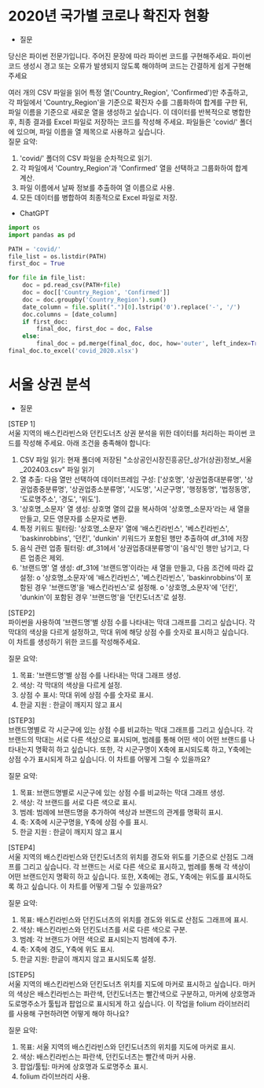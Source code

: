 2020년 국가별 코로나 확진자 현황
=========
* 질문   

당신은 파이썬 전문가입니다. 주어진 문장에 따라 파이썬 코드를 구현해주세요. 파이썬 코드 생성시 경고 또는 오류가 발생되지 않도록 해야하며 코드는 간결하게 쉽게 구현해주세요

여러 개의 CSV 파일을 읽어 특정 열('Country_Region', 'Confirmed')만 추출하고, 각 파일에서 'Country_Region'을 기준으로 확진자 수를 그룹화하여 합계를 구한 뒤, 파일 이름을 기준으로 새로운 열을 생성하고 싶습니다. 이 데이터를 반복적으로 병합한 후, 최종 결과를 Excel 파일로 저장하는 코드를 작성해 주세요. 파일들은 'covid/' 폴더에 있으며, 파일 이름을 열 제목으로 사용하고 싶습니다.   
질문 요약:
1.	'covid/' 폴더의 CSV 파일을 순차적으로 읽기.
2.	각 파일에서 'Country_Region'과 'Confirmed' 열을 선택하고 그룹화하여 합계 계산.
3.	파일 이름에서 날짜 정보를 추출하여 열 이름으로 사용.
4.	모든 데이터를 병합하여 최종적으로 Excel 파일로 저장.



* ChatGPT   

```python
import os
import pandas as pd

PATH = 'covid/'
file_list = os.listdir(PATH)
first_doc = True

for file in file_list:
    doc = pd.read_csv(PATH+file)
    doc = doc[['Country_Region', 'Confirmed']]
    doc = doc.groupby('Country_Region').sum()
    date_column = file.split(".")[0].lstrip('0').replace('-', '/') 
    doc.columns = [date_column]
    if first_doc:
        final_doc, first_doc = doc, False
    else:
        final_doc = pd.merge(final_doc, doc, how='outer', left_index=True, right_index=True)
final_doc.to_excel('covid_2020.xlsx')
```

서울 상권 분석 
=======
* 질문    

[STEP 1]  
서울 지역의 배스킨라빈스와 던킨도너츠 상권 분석을 위한 데이터를 처리하는 파이썬 코드를 작성해 주세요. 아래 조건을 충족해야 합니다:  
1.	CSV 파일 읽기: 현재 폴더에 저장된 "소상공인시장진흥공단_상가(상권)정보_서울_202403.csv" 파일 읽기
2.	열 추출: 다음 열만 선택하여 데이터프레임 구성: ['상호명', '상권업종대분류명', '상권업종중분류명', '상권업종소분류명', '시도명', '시군구명', '행정동명', '법정동명', '도로명주소', '경도', '위도'].
3.	'상호명_소문자' 열 생성: 상호명 열의 값을 복사하여 '상호명_소문자'라는 새 열을 만들고, 모든 영문자를 소문자로 변환.
4.	특정 키워드 필터링: '상호명_소문자' 열에 '배스킨라빈스', '베스킨라빈스', 'baskinrobbins', '던킨', 'dunkin' 키워드가 포함된 행만 추출하여 df_31에 저장
5.	음식 관련 업종 필터링: df_31에서 '상권업종대분류명'이 '음식'인 행만 남기고, 다른 업종은 제외.
6.	'브랜드명' 열 생성: df_31에 '브랜드명'이라는 새 열을 만들고, 다음 조건에 따라 값 설정:
o	'상호명_소문자'에 '배스킨라빈스', '베스킨라빈스', 'baskinrobbins'이 포함된 경우 '브랜드명'을 '배스킨라빈스'로 설정해.
o	'상호명_소문자'에 '던킨', 'dunkin'이 포함된 경우 '브랜드명'을 '던킨도너츠'로 설정.


[STEP2]  
파이썬을 사용하여 '브랜드명'별 상점 수를 나타내는 막대 그래프를 그리고 싶습니다. 각 막대의 색상을 다르게 설정하고, 막대 위에 해당 상점 수를 숫자로 표시하고 싶습니다. 이 차트를 생성하기 위한 코드를 작성해주세요. 

질문 요약:  
1.	목표: '브랜드명'별 상점 수를 나타내는 막대 그래프 생성.
2.	색상: 각 막대의 색상을 다르게 설정.
3.	상점 수 표시: 막대 위에 상점 수를 숫자로 표시.
4.	한글 지원 : 한글이 깨지지 않고 표시


[STEP3]  
브랜드명별로 각 시군구에 있는 상점 수를 비교하는 막대 그래프를 그리고 싶습니다. 각 브랜드의 막대는 서로 다른 색상으로 표시되며, 범례를 통해 어떤 색이 어떤 브랜드를 나타내는지 명확히 하고 싶습니다. 또한, 각 시군구명이 X축에 표시되도록 하고, Y축에는 상점 수가 표시되게 하고 싶습니다. 이 차트를 어떻게 그릴 수 있을까요?  

질문 요약:  
1.	목표: 브랜드명별로 시군구에 있는 상점 수를 비교하는 막대 그래프 생성.
2.	색상: 각 브랜드를 서로 다른 색으로 표시.
3.	범례: 범례에 브랜드명을 추가하여 색상과 브랜드의 관계를 명확히 표시.
4.	축: X축에 시군구명을, Y축에 상점 수를 표시.
5.	한글 지원 : 한글이 깨지지 않고 표시

[STEP4]  
서울 지역의 배스킨라빈스와 던킨도너츠의 위치를 경도와 위도를 기준으로 산점도 그래프를 그리고 싶습니다. 각 브랜드는 서로 다른 색으로 표시하고, 범례를 통해 각 색상이 어떤 브랜드인지 명확히 하고 싶습니다. 또한, X축에는 경도, Y축에는 위도를 표시하도록 하고 싶습니다. 이 차트를 어떻게 그릴 수 있을까요?  

질문 요약:  
1.	목표: 배스킨라빈스와 던킨도너츠의 위치를 경도와 위도로 산점도 그래프에 표시.
2.	색상: 배스킨라빈스와 던킨도너츠를 서로 다른 색으로 구분.
3.	범례: 각 브랜드가 어떤 색으로 표시되는지 범례에 추가.
4.	축: X축에 경도, Y축에 위도 표시.
5.	한글 지원: 한글이 깨지지 않고 표시되도록 설정.


[STEP5]  
서울 지역의 배스킨라빈스와 던킨도너츠 위치를 지도에 마커로 표시하고 싶습니다. 마커의 색상은 배스킨라빈스는 파란색, 던킨도너츠는 빨간색으로 구분하고, 마커에 상호명과 도로명주소가 툴팁과 팝업으로 표시되게 하고 싶습니다. 이 작업을 folium 라이브러리를 사용해 구현하려면 어떻게 해야 하나요?   

질문 요약:   
1.	목표: 서울 지역의 배스킨라빈스와 던킨도너츠의 위치를 지도에 마커로 표시.
2.	색상: 배스킨라빈스는 파란색, 던킨도너츠는 빨간색 마커 사용.
3.	팝업/툴팁: 마커에 상호명과 도로명주소 표시.
4.	folium 라이브러리 사용.

